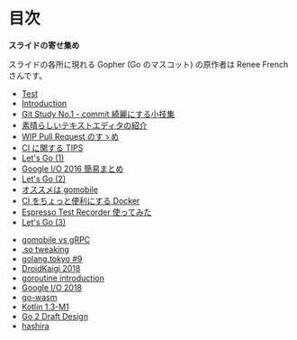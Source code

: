 # 目次

**スライドの寄せ集め**

スライドの各所に現れる Gopher (Go のマスコット) の原作者は Renee French さんです。

> > >

- [Test](./test.html)
- [Introduction](./intro.html)
- [Git Study No.1 - commit 綺麗にする小技集](./git_study_commit.html)
- [素晴らしいテキストエディタの紹介](./vim.html)
- [WIP Pull Request のすゝめ](./wip.html)
- [CI に関する TIPS](./ci-tips.html)
- [Let's Go (1)](./golang_intro_1.html)
- [Google I/O 2016 簡易まとめ](./google_io_2016.html)
- [Let's Go (2)](./golang_intro_2.html)
- [オススメは gomobile](./gomobile.html)
- [CI をちょっと便利にする Docker](./docker_for_ci.html)
- [Espresso Test Recorder 使ってみた](./espresso.html)
- [Let's Go (3)](./golang_intro_3.html)

> > >

- [gomobile vs gRPC](./android_grpc_golang.html)
- [.so tweaking](./so_tweaking.html)
- [golang.tokyo #9](./golang_tokyo_201709.html)
- [DroidKaigi 2018](./droidkaigi_2018.html)
- [goroutine introduction](./materials/goroutine/public/index.html)
- [Google I/O 2018](./materials/google_io_2018/public/index.html)
- [go-wasm](./materials/go-wasm/public/index.html)
- [Kotlin 1.3-M1](./materials/kotlin_1.3_m1/public/index.html)
- [Go 2 Draft Design](./materials/go-2-draft-design/public/about_go2.html)
- [hashira](./materials/hashira/public/README.html)
